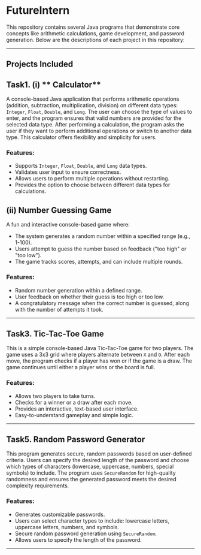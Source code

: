 # FutureIntern

This repository contains several Java programs that demonstrate core concepts like arithmetic calculations, game development, and password generation. Below are the descriptions of each project in this repository:

---

## Projects Included

## Task1. (i) ** Calculator**

A console-based Java application that performs arithmetic operations (addition, subtraction, multiplication, division) on different data types: `Integer`, `Float`, `Double`, and `Long`. The user can choose the type of values to enter, and the program ensures that valid numbers are provided for the selected data type. After performing a calculation, the program asks the user if they want to perform additional operations or switch to another data type. This calculator offers flexibility and simplicity for users.

### Features:
- Supports `Integer`, `Float`, `Double`, and `Long` data types.
- Validates user input to ensure correctness.
- Allows users to perform multiple operations without restarting.
- Provides the option to choose between different data types for calculations.



##    (ii) **Number Guessing Game**
A fun and interactive console-based game where:
- The system generates a random number within a specified range (e.g., 1-100).
- Users attempt to guess the number based on feedback ("too high" or "too low").
- The game tracks scores, attempts, and can include multiple rounds.

### Features:
- Random number generation within a defined range.
- User feedback on whether their guess is too high or too low.
- A congratulatory message when the correct number is guessed, along with the number of attempts it took.

---

## Task3. **Tic-Tac-Toe Game**

This is a simple console-based Java Tic-Tac-Toe game for two players. The game uses a 3x3 grid where players alternate between `X` and `O`. After each move, the program checks if a player has won or if the game is a draw. The game continues until either a player wins or the board is full.

### Features:
- Allows two players to take turns.
- Checks for a winner or a draw after each move.
- Provides an interactive, text-based user interface.
- Easy-to-understand gameplay and simple logic.

---

## Task5. **Random Password Generator**

This program generates secure, random passwords based on user-defined criteria. Users can specify the desired length of the password and choose which types of characters (lowercase, uppercase, numbers, special symbols) to include. The program uses `SecureRandom` for high-quality randomness and ensures the generated password meets the desired complexity requirements.

### Features:
- Generates customizable passwords.
- Users can select character types to include: lowercase letters, uppercase letters, numbers, and symbols.
- Secure random password generation using `SecureRandom`.
- Allows users to specify the length of the password.

---


